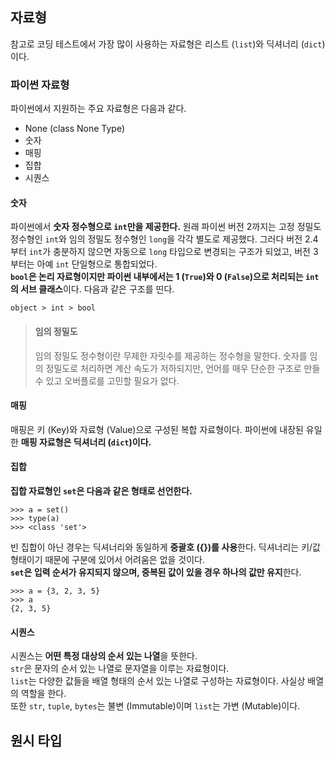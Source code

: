 ## 자료형
참고로 코딩 테스트에서 가장 많이 사용하는 자료형은 리스트 (`list`)와 딕셔너리 (`dict`)이다.

### 파이썬 자료형
파이썬에서 지원하는 주요 자료형은 다음과 같다.
- None (class None Type)
- 숫자
- 매핑
- 집합
- 시퀀스

#### 숫자
파이썬에서 **숫자 정수형으로 `int`만을 제공한다.** 원래 파이썬 버전 2까지는 고정 정밀도 정수형인 `int`와 임의 정밀도 정수형인 `long`을 각각 별도로 제공했다. 그러다 버전 2.4부터 `int`가 충분하지 않으면 자동으로 `long` 타입으로 변경되는 구조가 되었고, 버전 3부터는 아예 `int` 단일형으로 통합되었다.<br>**`bool`은 논리 자료형이지만 파이썬 내부에서는 1 (`True`)와 0 (`False`)으로 처리되는 `int`의 서브 클래스**이다. 다음과 같은 구조를 띤다.
```commandline
object > int > bool
```
> #### 임의 정밀도
> 임의 정밀도 정수형이란 무제한 자릿수를 제공하는 정수형을 말한다. 숫자를 임의 정밀도로 처리하면 계산 속도가 저하되지만, 언어를 매우 단순한 구조로 만들 수 있고 오버플로를 고민할 필요가 없다.

#### 매핑
매핑은 키 (Key)와 자료형 (Value)으로 구성된 복합 자료형이다. 파이썬에 내장된 유일한 **매핑 자료형은 딕셔너리 (`dict`)이다.**

#### 집합
**집합 자료형인 `set`은 다음과 같은 형태로 선언한다.**
```commandline
>>> a = set()
>>> type(a)
>>> <class 'set'>
```
빈 집합이 아닌 경우는 딕셔너리와 동일하게 **중괄호 ({})를 사용**한다. 딕셔너리는 키/값 형태이기 때문에 구분에 있어서 어려움은 없을 것이다.<br>**`set`은 입력 순서가 유지되지 않으며, 중복된 값이 있을 경우 하나의 값만 유지**한다.
```commandline
>>> a = {3, 2, 3, 5}
>>> a
{2, 3, 5}
```

#### 시퀀스
시퀀스는 **어떤 특정 대상의 순서 있는 나열**을 뜻한다.<br>`str`은 문자의 순서 있는 나열로 문자열을 이루는 자료형이다.<br>`list`는 다양한 값들을 배열 형태의 순서 있는 나열로 구성하는 자료형이다. 사실상 배열의 역할을 한다.<br>또한 `str`, `tuple`, `bytes`는 불변 (Immutable)이며 `list`는 가변 (Mutable)이다.

## 원시 타입